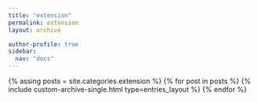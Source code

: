 ```yaml
---
title: "extension"
permalink: extension
layout: archive

author-profile: true
sidebar:
  nav: "docs"
---
```


{% assing posts = site.categories.extension %}
{% for post in posts %}
  {% include custom-archive-single.html type=entries_layout %}
{% endfor %}